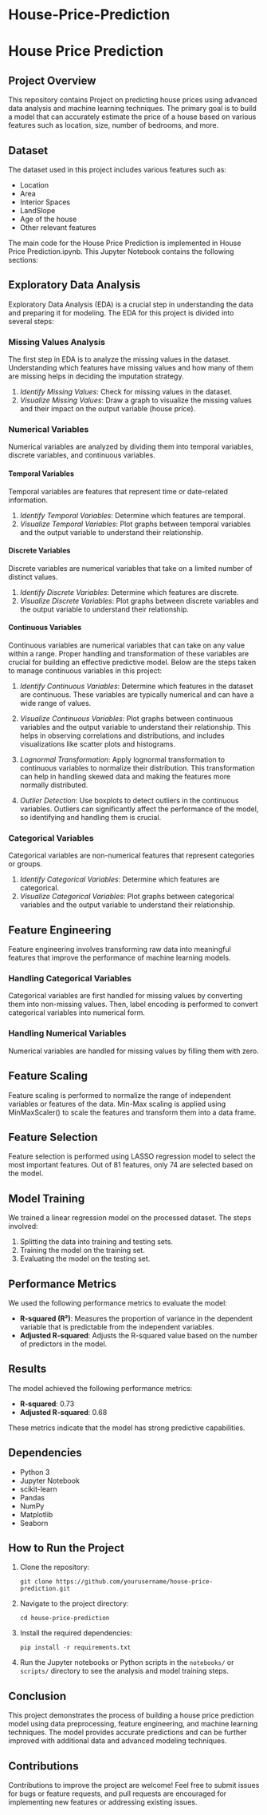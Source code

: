 # House-Price-Prediction

# House Price Prediction

## Project Overview
This repository contains Project on predicting house prices using advanced data analysis and machine learning techniques. The primary goal is to build a model that can accurately estimate the price of a house based on various features such as location, size, number of bedrooms, and more.

## Dataset
The dataset used in this project includes various features such as:
- Location
- Area
- Interior Spaces
- LandSlope
- Age of the house
- Other relevant features

The main code for the House Price Prediction is implemented in House Price Prediction.ipynb. 
This Jupyter Notebook contains the following sections:

## Exploratory Data Analysis
Exploratory Data Analysis (EDA) is a crucial step in understanding the data and preparing it for modeling. The EDA for this project is divided into several steps:

### Missing Values Analysis
The first step in EDA is to analyze the missing values in the dataset. Understanding which features have missing values and how many of them are missing helps in deciding the imputation strategy.

1. *Identify Missing Values*: Check for missing values in the dataset.
2. *Visualize Missing Values*: Draw a graph to visualize the missing values and their impact on the output variable (house price).

### Numerical Variables
Numerical variables are analyzed by dividing them into temporal variables, discrete variables, and continuous variables.

#### Temporal Variables
Temporal variables are features that represent time or date-related information.

1. *Identify Temporal Variables*: Determine which features are temporal.
2. *Visualize Temporal Variables*: Plot graphs between temporal variables and the output variable to understand their relationship.

#### Discrete Variables
Discrete variables are numerical variables that take on a limited number of distinct values.

1. *Identify Discrete Variables*: Determine which features are discrete.
2. *Visualize Discrete Variables*: Plot graphs between discrete variables and the output variable to understand their relationship.

#### Continuous Variables
Continuous variables are numerical variables that can take on any value within a range. Proper handling and transformation of these variables are crucial for building an effective predictive model. Below are the steps taken to manage continuous variables in this project:

1. *Identify Continuous Variables*: Determine which features in the dataset are continuous. These variables are typically numerical and can have a wide range of values.

2. *Visualize Continuous Variables*: Plot graphs between continuous variables and the output variable to understand their relationship. This helps in observing correlations and distributions, and includes visualizations like scatter plots and histograms.

3. *Lognormal Transformation*: Apply lognormal transformation to continuous variables to normalize their distribution. This transformation can help in handling skewed data and making the features more normally distributed.

4. *Outlier Detection*: Use boxplots to detect outliers in the continuous variables. Outliers can significantly affect the performance of the model, so identifying and handling them is crucial.

### Categorical Variables
Categorical variables are non-numerical features that represent categories or groups.

1. *Identify Categorical Variables*: Determine which features are categorical.
2. *Visualize Categorical Variables*: Plot graphs between categorical variables and the output variable to understand their relationship.

## Feature Engineering
Feature engineering involves transforming raw data into meaningful features that improve the performance of machine learning models.

### Handling Categorical Variables
Categorical variables are first handled for missing values by converting them into non-missing values. Then, label encoding is performed to convert categorical variables into numerical form.

### Handling Numerical Variables
Numerical variables are handled for missing values by filling them with zero.

## Feature Scaling
Feature scaling is performed to normalize the range of independent variables or features of the data. Min-Max scaling is applied using MinMaxScaler() to scale the features and transform them into a data frame.

## Feature Selection
Feature selection is performed using LASSO regression model to select the most important features. Out of 81 features, only 74 are selected based on the model.

## Model Training
We trained a linear regression model on the processed dataset. The steps involved:
1. Splitting the data into training and testing sets.
2. Training the model on the training set.
3. Evaluating the model on the testing set.

## Performance Metrics
We used the following performance metrics to evaluate the model:
- **R-squared (R²)**: Measures the proportion of variance in the dependent variable that is predictable from the independent variables.
- **Adjusted R-squared**: Adjusts the R-squared value based on the number of predictors in the model.

## Results
The model achieved the following performance metrics:
- **R-squared**: 0.73
- **Adjusted R-squared**: 0.68

These metrics indicate that the model has strong predictive capabilities.

## Dependencies

- Python 3
- Jupyter Notebook
- scikit-learn
- Pandas
- NumPy
- Matplotlib
- Seaborn

## How to Run the Project
1. Clone the repository:
   ```
   git clone https://github.com/yourusername/house-price-prediction.git
   ```
2. Navigate to the project directory:
   ```
   cd house-price-prediction
   ```
3. Install the required dependencies:
   ```
   pip install -r requirements.txt
   ```
4. Run the Jupyter notebooks or Python scripts in the `notebooks/` or `scripts/` directory to see the analysis and model training steps.

## Conclusion
This project demonstrates the process of building a house price prediction model using data preprocessing, feature engineering, and machine learning techniques. The model provides accurate predictions and can be further improved with additional data and advanced modeling techniques.

## Contributions
Contributions to improve the project are welcome! Feel free to submit issues for bugs or feature requests, and pull requests are encouraged for implementing new features or addressing existing issues.
